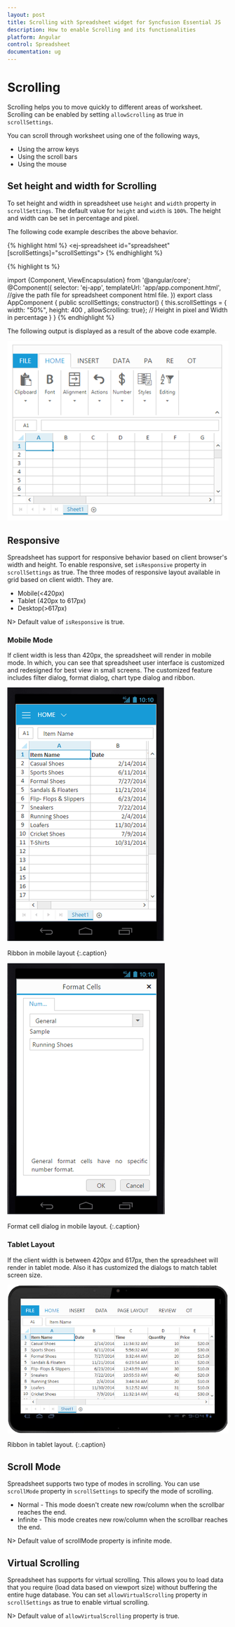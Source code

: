 ```yaml
---
layout: post
title: Scrolling with Spreadsheet widget for Syncfusion Essential JS
description: How to enable Scrolling and its functionalities
platform: Angular
control: Spreadsheet
documentation: ug
--- 
```


# Scrolling

Scrolling helps you to move quickly to different areas of worksheet. Scrolling can be enabled by setting `allowScrolling` as true in `scrollSettings`. 

You can scroll through worksheet using one of the following ways,

* Using the arrow keys
* Using the scroll bars
* Using the mouse

## Set height and width for Scrolling

To set height and width in spreadsheet use `height` and `width` property in `scrollSettings`. The default value for `height` and `width` is `100%`. The height and width can be set in percentage and pixel. 

The following code example describes the above behavior.

{% highlight html %}
<ej-spreadsheet id="spreadsheet" [scrollSettings]="scrollSettings">
</ej-spreadsheet> 
{% endhighlight %}

{% highlight ts %}

import {Component, ViewEncapsulation} from '@angular/core';
    @Component({
        selector: 'ej-app',
        templateUrl: 'app/app.component.html',  //give the path file for spreadsheet component html file.
    })
  export class AppComponent {
  public scrollSettings;
  constructor() {
      this.scrollSettings = { width: "50%", height: 400 , allowScrolling: true}; // Height in pixel and Width in percentage
 }
}
{% endhighlight %}

The following output is displayed as a result of the above code example.

![](Scrolling_images/Scrolling_img1.png)

## Responsive

Spreadsheet has support for responsive behavior based on client browser's width and height. To enable responsive, set `isResponsive` property in `scrollSettings` as true. The three modes of responsive layout available in grid based on client width. They are.

* Mobile(<420px)
* Tablet (420px to 617px)
* Desktop(>617px)

N> Default value of `isResponsive` is true.

### Mobile Mode

If client width is less than 420px, the spreadsheet will render in mobile mode. In which, you can see that spreadsheet user interface is customized and redesigned for best view in small screens. The customized feature includes filter dialog, format dialog, chart type dialog and ribbon.

![](Scrolling_images/Scrolling_img2.png)

Ribbon in mobile layout
{:.caption}

![](Scrolling_images/Scrolling_img3.png)

Format cell dialog in mobile layout.
{:.caption}

### Tablet Layout

If the client width is between 420px and 617px, then the spreadsheet will render in tablet mode. Also it has customized the dialogs to match tablet screen size.

![](Scrolling_images/Scrolling_img4.png)

Ribbon in tablet layout.
{:.caption}

## Scroll Mode

Spreadsheet supports two type of modes in scrolling. You can use `scrollMode` property in `scrollSettings` to specify the mode of scrolling.

* Normal - This mode doesn't create new row/column when the scrollbar reaches the end.
* Infinite - This mode creates new row/column when the scrollbar reaches the end.

N> Default value of scrollMode property is infinite mode.

## Virtual Scrolling

Spreadsheet has supports for virtual scrolling. This allows you to load data that you require (load data based on viewport size) without buffering the entire huge database. You can set `allowVirtualScrolling` property in `scrollSettings` as true to enable virtual scrolling.

N> Default value of `allowVirtualScrolling` property is true.

